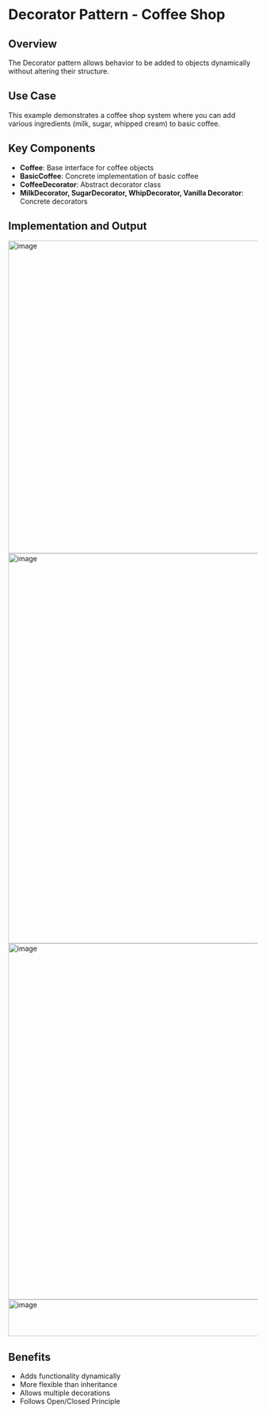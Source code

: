 # Decorator Pattern - Coffee Shop

## Overview
The Decorator pattern allows behavior to be added to objects dynamically without altering their structure.

## Use Case
This example demonstrates a coffee shop system where you can add various ingredients (milk, sugar, whipped cream) to basic coffee.

## Key Components
- **Coffee**: Base interface for coffee objects
- **BasicCoffee**: Concrete implementation of basic coffee
- **CoffeeDecorator**: Abstract decorator class
- **MilkDecorator, SugarDecorator, WhipDecorator, Vanilla Decorator**: Concrete decorators

## Implementation and Output

<img width="1466" height="632" alt="image" src="https://github.com/user-attachments/assets/905fd394-c1a2-4fce-b901-9c95b6ac787e" />

<img width="1476" height="788" alt="image" src="https://github.com/user-attachments/assets/e297a4a8-9d7c-469d-8ce4-1d22006eea12" />

<img width="1472" height="720" alt="image" src="https://github.com/user-attachments/assets/df1ebbad-161f-490b-9a96-23442485a41d" />

<img width="1382" height="74" alt="image" src="https://github.com/user-attachments/assets/fa9ed941-7c15-4a48-80b6-cf60105f710a" />







## Benefits
- Adds functionality dynamically
- More flexible than inheritance
- Allows multiple decorations
- Follows Open/Closed Principle

